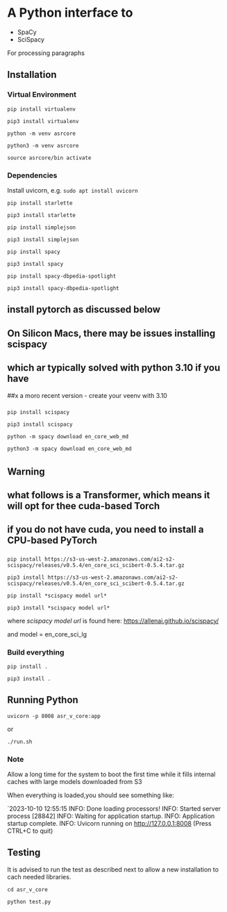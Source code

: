 # A Python interface to
- SpaCy
- SciSpacy

For processing paragraphs
## Installation
### Virtual Environment
`pip install virtualenv`

`pip3 install virtualenv`

`python -m venv asrcore`

`python3 -m venv asrcore`

`source asrcore/bin activate`

### Dependencies
Install uvicorn, e.g. `sudo apt install uvicorn`

`pip install starlette`

`pip3 install starlette`

`pip install simplejson`

`pip3 install simplejson`

`pip install spacy`

`pip3 install spacy`


`pip install spacy-dbpedia-spotlight`

`pip3 install spacy-dbpedia-spotlight`
## install pytorch as discussed below
#####
## On Silicon Macs, there may be issues installing scispacy
## which ar typically solved with python 3.10 if you have 
##x a moro recent version - create your veenv with 3.10
#####
`pip install scispacy`

`pip3 install scispacy`

`python -m spacy download en_core_web_md`

`python3 -m spacy download en_core_web_md`

######
## Warning
## what follows is a Transformer, which means it will opt for thee cuda-based Torch
## if you do not have cuda, you need to install a CPU-based PyTorch
#####
`pip install https://s3-us-west-2.amazonaws.com/ai2-s2-scispacy/releases/v0.5.4/en_core_sci_scibert-0.5.4.tar.gz`

`pip3 install https://s3-us-west-2.amazonaws.com/ai2-s2-scispacy/releases/v0.5.4/en_core_sci_scibert-0.5.4.tar.gz`

`pip install *scispacy model url*`

`pip3 install *scispacy model url*`


where *scispacy model url* is found here: https://allenai.github.io/scispacy/

and model = en_core_sci_lg


### Build everything
`pip install .`

`pip3 install .`

## Running Python

`uvicorn -p 8008 asr_v_core:app`

or

`./run.sh`
### Note
Allow a long time for the system to boot the first time while it fills internal caches with large models downloaded from S3

When everything is loaded,you should see something like:

`2023-10-10 12:55:15 INFO: Done loading processors!
INFO:     Started server process [28842]
INFO:     Waiting for application startup.
INFO:     Application startup complete.
INFO:     Uvicorn running on http://127.0.0.1:8008 (Press CTRL+C to quit)

## Testing
It is advised to run the test as described next to allow a new installation to cach needed libraries.

`cd asr_v_core`

`python test.py`